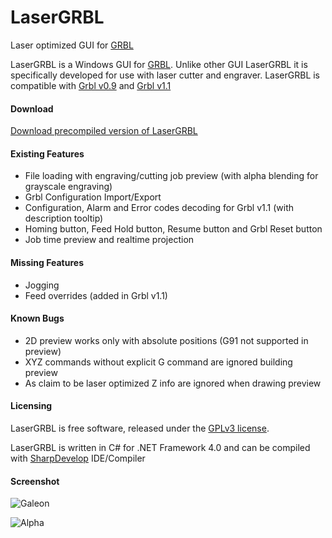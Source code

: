 # LaserGRBL
Laser optimized GUI for [GRBL](https://github.com/grbl/grbl/wiki)

LaserGRBL is a Windows GUI for [GRBL](https://github.com/grbl/grbl/wiki). Unlike other GUI LaserGRBL it is specifically developed for use with laser cutter and engraver.
LaserGRBL is compatible with [Grbl v0.9](https://github.com/grbl/grbl/) and [Grbl v1.1](https://github.com/gnea/grbl/)

#### Download

[Download precompiled version of LaserGRBL](https://dl.dropboxusercontent.com/u/21662123/shared%20on%20web/LaserGRBL.exe)

#### Existing Features

- File loading with engraving/cutting job preview (with alpha blending for grayscale engraving)
- Grbl Configuration Import/Export
- Configuration, Alarm and Error codes decoding for Grbl v1.1 (with description tooltip)
- Homing button, Feed Hold button, Resume button and Grbl Reset button
- Job time preview and realtime projection

#### Missing Features

- Jogging
- Feed overrides (added in Grbl v1.1)

#### Known Bugs

- 2D preview works only with absolute positions (G91 not supported in preview)
- XYZ commands without explicit G command are ignored building preview
- As claim to be laser optimized Z info are ignored when drawing preview

#### Licensing

LaserGRBL is free software, released under the [GPLv3 license](https://www.gnu.org/licenses/gpl-3.0.en.html).

LaserGRBL is written in C# for .NET Framework 4.0 and can be compiled with [SharpDevelop](http://www.icsharpcode.net/opensource/sd/) IDE/Compiler

#### Screenshot

![Galeon](https://cloud.githubusercontent.com/assets/8782035/20867453/e59430e6-ba44-11e6-91ed-0d3407387adf.jpg)

![Alpha](https://cloud.githubusercontent.com/assets/8782035/20867452/e58f7f38-ba44-11e6-80e1-490ae3be0358.jpg)
